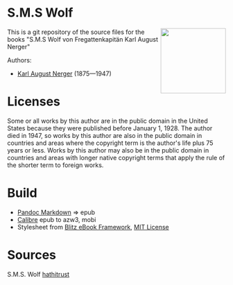 # S.M.S Wolf

<img align="right" height="150" src="https://user-images.githubusercontent.com/13177792/196797674-b9e5221d-3391-473f-921e-2ef3e16b778c.jpg">

This is a git repository of the source files for the books "S.M.S Wolf von Fregattenkapitän Karl August Nerger"

Authors:

* [Karl August Nerger](https://de.wikipedia.org/wiki/Karl_August_Nerger) (1875—1947)

# Licenses
Some or all works by this author are in the public domain in the United States
because they were published before January 1, 1928. The author died in 1947, so
works by this author are also in the public domain in countries and areas where
the copyright term is the author's life plus 75 years or less. Works by this
author may also be in the public domain in countries and areas with longer
native copyright terms that apply the rule of the shorter term to foreign works.

# Build
* [Pandoc Markdown](https://pandoc.org/MANUAL.html#pandocs-markdown) => epub
* [Calibre](https://calibre-ebook.com/) epub to azw3, mobi
* Stylesheet from [Blitz eBook Framework](https://friendsofepub.github.io/Blitz/), [MIT License](https://github.com/FriendsOfEpub/Blitz/blob/master/LICENSE)

# Sources
S.M.S. Wolf [hathitrust](https://babel.hathitrust.org/cgi/pt?id=mdp.39015050589913&view=1up&seq=11)


